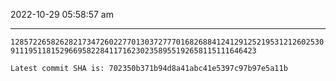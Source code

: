2022-10-29 05:58:57 am

---

`12857226582628217347260227701303727770168268841241291252195312126025309111951181529669582284117162302358955192658115111646423`

`Latest commit SHA is: 702350b371b94d8a41abc41e5397c97b97e5a11b `
